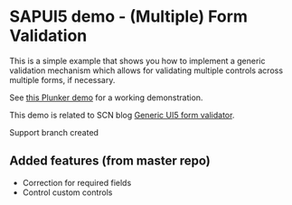 # SAPUI5 demo - (Multiple) Form Validation

This is a simple example that shows you how to implement a generic validation 
mechanism which allows for validating multiple controls across multiple forms, if necessary.


See [this Plunker demo](http://plnkr.co/edit/VaQHBjDi5ILlzZnQ3hU3?p=preview) for a working demonstration.


This demo is related to SCN blog [Generic UI5 form validator](http://scn.sap.com/community/developer-center/front-end/blog/2015/11/01/generic-sapui5-form-validator).

Support branch created

## Added features (from master repo)
- Correction for required fields
- Control custom controls
